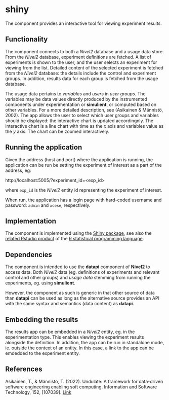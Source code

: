 # shiny

The component provides an interactive tool for viewing experiment results.

## Functionality

The component connects to both a *Nivel2* database and a usage data store. From the *Nivel2* database, experiment definitions are fetched. A list of experiments is shown to the user, and the user selects an experiment for viewing from the list. Detailed content of the selected experiment is fetched from the *Nivel2* database: the details include the control and experiment groups. In addition, results data for each group is fetched from the usage database.

The usage data pertains to *variables* and *users* in *user groups*. The variables may be data values directly produced by the instrumented components under experimentation or **simulient**, or computed based on other variables. For a more detailed description, see (Asikainen & Männistö, 2002). The app allows the user to select which user groups and variables should be displayed: the interactive chart is updated accordingnly. The interactive chart is a line chart with time as the *x* axis and variables value as the *y* axis. The chart can be zoomed interactively.

## Running the application

Given the address (host and port) where the application is running, the application can be run be setting the experiment of interest as a part of the address, eg:

http://localhost:5005/?experiment_id=<exp_id>

where `exp_id` is the *Nivel2* entity id representing the experiment of interest.

When run, the application has a login page with hard-coded username and password: `admin` and `xcese`, respectively.

## Implementation

The component is implemented using the [Shiny package](https://cran.r-project.org/web/packages/shiny/index.html), see also the [related Rstudio product](https://shiny.rstudio.com/) of the [R statistical programming language](https://www.r-project.org/).

## Dependencies

The component is intended to use  the **datapi** component of **Nivel2** to access data. Both *Nivel2* data (eg. definitions of experiments and relevant control and other groups) and *usage data* stemming from running the experiments, eg. using **simulient**.

However, the component as such is generic in that other source of data than **datapi** can be used as long as the alternative source provides an API with the same syntax and semantics (data content) as **datapi**.

## Embedding the results

The results app can be embedded in a *Nivel2* entity, eg. in the experimentation type. This enables viewing the experiment results alongside the definition. In addition, the app can be run in standalone mode, ie. outside the context of an entity. In this case, a link to the app can be emdedded to the experiment entity.

## References

Asikainen, T., & Männistö, T. (2022). Undulate: A framework for data-driven software engineering enabling soft computing. Information and Software Technology, 152, [107039]. [Link](https://doi.org/10.1016/j.infsof.2022.107039)
